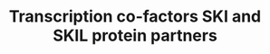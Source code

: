 ---
annotations:
- id: PW:0000100
  parent: regulatory pathway
  type: Pathway Ontology
  value: transcription pathway
authors:
- Mkutmon
description: Several proteins are partners of SKI and / or SKIL. The interacting domains
  are often not identified.
last-edited: 2019-02-25
ndex: 8ca88d80-8b6b-11eb-9e72-0ac135e8bacf
organisms:
- Homo sapiens
redirect_from:
- /index.php/Pathway:WP4533
- /instance/WP4533
- /instance/WP4533_r103380
revision: r103380
schema-jsonld:
- '@context': https://schema.org/
  '@id': https://wikipathways.github.io/pathways/WP4533.html
  '@type': Dataset
  creator:
    '@type': Organization
    name: WikiPathways
  description: Several proteins are partners of SKI and / or SKIL. The interacting
    domains are often not identified.
  keywords:
  - HDAC1
  - HDAC3
  - ING2
  - LATS1
  - LATS2
  - MECP2
  - MERTK
  - NF1
  - PRMT5
  - SATB2
  - SIN3A
  - SKI
  - SKIL
  - STK3
  - TEAD1
  - TEAD2
  - TEAD3
  - TEAD4
  license: CC0
  name: Transcription co-factors SKI and SKIL protein partners
seo: CreativeWork
title: Transcription co-factors SKI and SKIL protein partners
wpid: WP4533
---